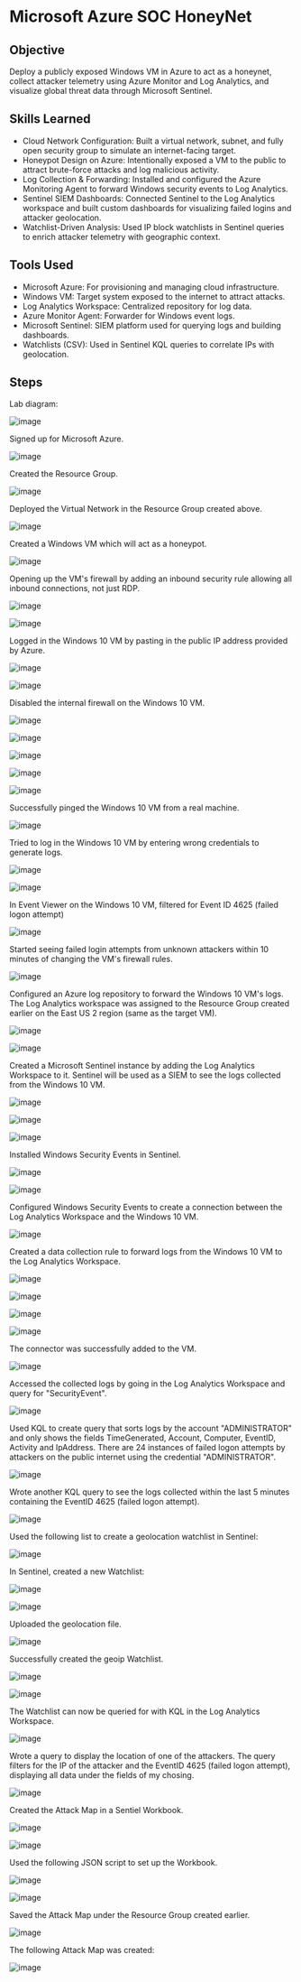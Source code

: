# Microsoft Azure SOC HoneyNet

## Objective

Deploy a publicly exposed Windows VM in Azure to act as a honeynet, collect attacker telemetry using Azure Monitor and Log Analytics, and visualize global threat data through Microsoft Sentinel.

## Skills Learned

- Cloud Network Configuration: Built a virtual network, subnet, and fully open security group to simulate an internet-facing target.
- Honeypot Design on Azure: Intentionally exposed a VM to the public to attract brute-force attacks and log malicious activity.
- Log Collection & Forwarding: Installed and configured the Azure Monitoring Agent to forward Windows security events to Log Analytics.
- Sentinel SIEM Dashboards: Connected Sentinel to the Log Analytics workspace and built custom dashboards for visualizing failed logins and attacker geolocation.
- Watchlist-Driven Analysis: Used IP block watchlists in Sentinel queries to enrich attacker telemetry with geographic context.

## Tools Used

- Microsoft Azure: For provisioning and managing cloud infrastructure.
- Windows VM: Target system exposed to the internet to attract attacks.
- Log Analytics Workspace: Centralized repository for log data.
- Azure Monitor Agent: Forwarder for Windows event logs.
- Microsoft Sentinel: SIEM platform used for querying logs and building dashboards.
- Watchlists (CSV): Used in Sentinel KQL queries to correlate IPs with geolocation.

## Steps

Lab diagram:

![image](https://github.com/user-attachments/assets/742a4f9c-62fd-411c-a846-20b68b97d48d)

Signed up for Microsoft Azure.

![image](https://github.com/user-attachments/assets/41a40919-e52e-49ef-aaf2-6543d600e2c3)

Created the Resource Group.

![image](https://github.com/user-attachments/assets/2aab083a-a6bc-40c2-8cb7-0f33e28e70f3)

Deployed the Virtual Network in the Resource Group created above.

![image](https://github.com/user-attachments/assets/82113ce4-6ab2-4059-b0b5-70b155f821fd)

Created a Windows VM which will act as a honeypot.

![image](https://github.com/user-attachments/assets/97f0bd63-0e99-4b0b-9040-ad055cc83d64)

Opening up the VM's firewall by adding an inbound security rule allowing all inbound connections, not just RDP.

![image](https://github.com/user-attachments/assets/c847551c-9100-441a-b6b5-4c316775fd45)

![image](https://github.com/user-attachments/assets/899a2fa9-b212-4144-99de-595615731623)

Logged in the Windows 10 VM by pasting in the public IP address provided by Azure.

![image](https://github.com/user-attachments/assets/05da2164-28d3-4239-9298-4c83198fe763)

![image](https://github.com/user-attachments/assets/1ffb48f0-e85c-484f-aba9-aab0094d5b26)

Disabled the internal firewall on the Windows 10 VM.

![image](https://github.com/user-attachments/assets/aad78b7c-8045-431a-be0c-016424382978)

![image](https://github.com/user-attachments/assets/300ebce5-ffa4-4316-bde7-4c28f3cc61f4)

![image](https://github.com/user-attachments/assets/d2cedd94-7bb2-4464-9c3f-e41bdc855d5c)

![image](https://github.com/user-attachments/assets/3656a86a-c902-4204-bffb-a14c84d648f2)

![image](https://github.com/user-attachments/assets/04e96c56-9b20-4080-8810-45f97978e971)

Successfully pinged the Windows 10 VM from a real machine.

![image](https://github.com/user-attachments/assets/19f78e7f-0272-4fcd-9a65-58e2f5ace101)

Tried to log in the Windows 10 VM by entering wrong credentials to generate logs.

![image](https://github.com/user-attachments/assets/e0199e13-1a44-4fc9-907f-13c6b9d95f2e)

![image](https://github.com/user-attachments/assets/e3e9b448-1e05-4c41-be51-05bd72511221)

In Event Viewer on the Windows 10 VM, filtered for Event ID 4625 (failed logon attempt)

![image](https://github.com/user-attachments/assets/ce8b2c37-b271-4cba-b319-78c2cd72b4cf)

Started seeing failed login attempts from unknown attackers within 10 minutes of changing the VM's firewall rules.

![image](https://github.com/user-attachments/assets/e3063857-91d2-45ad-a877-d7f1fd506664)

Configured an Azure log repository to forward the Windows 10 VM's logs. The Log Analytics workspace was assigned to the Resource Group created earlier on the East US 2 region (same as the target VM).

![image](https://github.com/user-attachments/assets/1925e2fd-b895-401c-be4b-65c7747e1bdc)

![image](https://github.com/user-attachments/assets/e2058776-1ebe-4e96-bd5b-9b8d7a430f5f)

Created a Microsoft Sentinel instance by adding the Log Analytics Workspace to it. Sentinel will be used as a SIEM to see the logs collected from the Windows 10 VM.

![image](https://github.com/user-attachments/assets/bb688e11-40d5-4a35-9556-5d0b271f5fbc)

![image](https://github.com/user-attachments/assets/1cac2688-61d9-4137-9182-b0c565c166ed)

![image](https://github.com/user-attachments/assets/bb34ad9f-6987-4a4c-bafd-35123c26af87)

Installed Windows Security Events in Sentinel.

![image](https://github.com/user-attachments/assets/fce5eac5-c633-4bc7-a098-22c062fc6ebd)

![image](https://github.com/user-attachments/assets/5fec188e-1438-4b05-8ea6-cc6d993690e2)

Configured Windows Security Events to create a connection between the Log Analytics Workspace and the Windows 10 VM.

![image](https://github.com/user-attachments/assets/1f136c6e-43ea-4175-83a1-54e9295a6a6e)

Created a data collection rule to forward logs from the Windows 10 VM to the Log Analytics Workspace.

![image](https://github.com/user-attachments/assets/b40bb919-cc58-4d6d-8fca-544c35245194)

![image](https://github.com/user-attachments/assets/cdce691d-69d2-45e8-90c2-62ea34835e7e)

![image](https://github.com/user-attachments/assets/0da40771-59a5-4e08-851f-3b51b3dfb111)

![image](https://github.com/user-attachments/assets/0f02c423-7882-46d5-a0e4-647cfacbfb9d)

The connector was successfully added to the VM.

![image](https://github.com/user-attachments/assets/528832e1-a405-485c-8a14-d2b36d4aed4c)

Accessed the collected logs by going in the Log Analytics Workspace and query for "SecurityEvent".

![image](https://github.com/user-attachments/assets/9af0f780-6857-49fa-927f-906090fa1bf5)

Used KQL to create query that sorts logs by the account "ADMINISTRATOR" and only shows the fields TimeGenerated, Account, Computer, EventID, Activity and IpAddress. There are 24 instances of failed logon attempts by attackers on the public internet using the credential "ADMINISTRATOR".

![image](https://github.com/user-attachments/assets/31b00a42-f7cb-404f-b2a5-47e476bc5d97)

Wrote another KQL query to see the logs collected within the last 5 minutes containing the EventID 4625 (failed logon attempt).

![image](https://github.com/user-attachments/assets/99740969-ff04-489f-bdec-26e3c2a6d0c6)

Used the following list to create a geolocation watchlist in Sentinel:

![image](https://github.com/user-attachments/assets/bfaf48f3-456f-4cc0-9fd2-b3a26c29169c)

In Sentinel, created a new Watchlist:

![image](https://github.com/user-attachments/assets/2df226a3-3a15-4da3-a0a5-b41fcbf28593)

![image](https://github.com/user-attachments/assets/344a5505-4085-46e4-a46f-22cf317106ca)

Uploaded the geolocation file.

![image](https://github.com/user-attachments/assets/3cc068d7-de00-48ee-b447-9ebf9f84e6a5)

Successfully created the geoip Watchlist.

![image](https://github.com/user-attachments/assets/41a2de54-1f86-41f0-97cf-a1a305677f86)

![image](https://github.com/user-attachments/assets/6b7eb527-f8a1-4bfd-8a9b-a80aac28cfe1)

The Watchlist can now be queried for with KQL in the Log Analytics Workspace.

![image](https://github.com/user-attachments/assets/9349d991-453c-4f0a-8857-fd4cd311fed3)

Wrote a query to display the location of one of the attackers. The query filters for the IP of the attacker and the EventID 4625 (failed logon attempt), displaying all data under the fields of my chosing.

![image](https://github.com/user-attachments/assets/4add7836-6ac2-4d54-8a74-fa08a6199843)

Created the Attack Map in a Sentiel Workbook.

![image](https://github.com/user-attachments/assets/60c0e9dc-37e2-4941-8892-a4408bec078e)

![image](https://github.com/user-attachments/assets/cf6a8bc0-e146-4280-93bb-81619cf2b63d)

Used the following JSON script to set up the Workbook.

![image](https://github.com/user-attachments/assets/1932e14d-2bec-4443-99dc-9cb2b3637ebd)

![image](https://github.com/user-attachments/assets/30bc05f8-cec7-4c0f-8fc1-2cc649933e4c)

Saved the Attack Map under the Resource Group created earlier.

![image](https://github.com/user-attachments/assets/317e6770-0f61-4d1e-8321-580dbc92bfd3)


The following Attack Map was created:

![image](https://github.com/user-attachments/assets/51072a90-f0c2-4998-ba31-4b22440a2a70)





